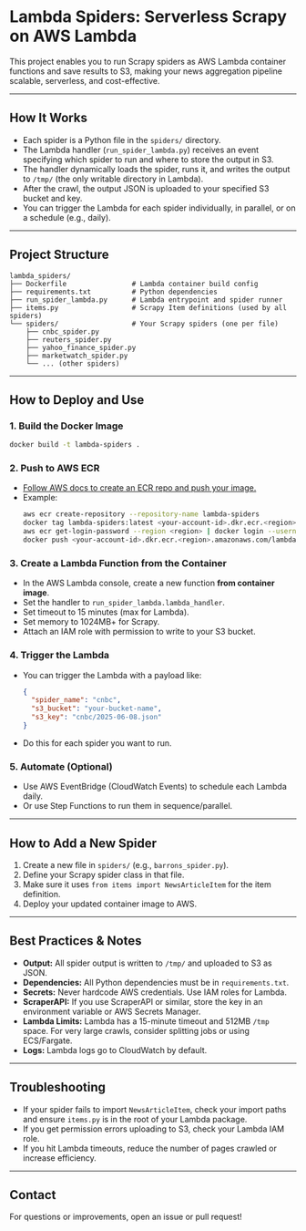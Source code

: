 # Lambda Spiders: Serverless Scrapy on AWS Lambda

This project enables you to run Scrapy spiders as AWS Lambda container functions and save results to S3, making your news aggregation pipeline scalable, serverless, and cost-effective.

---

## **How It Works**

- Each spider is a Python file in the `spiders/` directory.
- The Lambda handler (`run_spider_lambda.py`) receives an event specifying which spider to run and where to store the output in S3.
- The handler dynamically loads the spider, runs it, and writes the output to `/tmp/` (the only writable directory in Lambda).
- After the crawl, the output JSON is uploaded to your specified S3 bucket and key.
- You can trigger the Lambda for each spider individually, in parallel, or on a schedule (e.g., daily).

---

## **Project Structure**

```
lambda_spiders/
├── Dockerfile                # Lambda container build config
├── requirements.txt          # Python dependencies
├── run_spider_lambda.py      # Lambda entrypoint and spider runner
├── items.py                  # Scrapy Item definitions (used by all spiders)
└── spiders/                  # Your Scrapy spiders (one per file)
    ├── cnbc_spider.py
    ├── reuters_spider.py
    ├── yahoo_finance_spider.py
    ├── marketwatch_spider.py
    └── ... (other spiders)
```

---

## **How to Deploy and Use**

### **1. Build the Docker Image**

```sh
docker build -t lambda-spiders .
```

### **2. Push to AWS ECR**

- [Follow AWS docs to create an ECR repo and push your image.](https://docs.aws.amazon.com/lambda/latest/dg/images-create.html)
- Example:
  ```sh
  aws ecr create-repository --repository-name lambda-spiders
  docker tag lambda-spiders:latest <your-account-id>.dkr.ecr.<region>.amazonaws.com/lambda-spiders:latest
  aws ecr get-login-password --region <region> | docker login --username AWS --password-stdin <your-account-id>.dkr.ecr.<region>.amazonaws.com
  docker push <your-account-id>.dkr.ecr.<region>.amazonaws.com/lambda-spiders:latest
  ```

### **3. Create a Lambda Function from the Container**

- In the AWS Lambda console, create a new function **from container image**.
- Set the handler to `run_spider_lambda.lambda_handler`.
- Set timeout to 15 minutes (max for Lambda).
- Set memory to 1024MB+ for Scrapy.
- Attach an IAM role with permission to write to your S3 bucket.

### **4. Trigger the Lambda**

- You can trigger the Lambda with a payload like:
  ```json
  {
    "spider_name": "cnbc",
    "s3_bucket": "your-bucket-name",
    "s3_key": "cnbc/2025-06-08.json"
  }
  ```
- Do this for each spider you want to run.

### **5. Automate (Optional)**

- Use AWS EventBridge (CloudWatch Events) to schedule each Lambda daily.
- Or use Step Functions to run them in sequence/parallel.

---

## **How to Add a New Spider**

1. Create a new file in `spiders/` (e.g., `barrons_spider.py`).
2. Define your Scrapy spider class in that file.
3. Make sure it uses `from items import NewsArticleItem` for the item definition.
4. Deploy your updated container image to AWS.

---

## **Best Practices & Notes**

- **Output:** All spider output is written to `/tmp/` and uploaded to S3 as JSON.
- **Dependencies:** All Python dependencies must be in `requirements.txt`.
- **Secrets:** Never hardcode AWS credentials. Use IAM roles for Lambda.
- **ScraperAPI:** If you use ScraperAPI or similar, store the key in an environment variable or AWS Secrets Manager.
- **Lambda Limits:** Lambda has a 15-minute timeout and 512MB `/tmp` space. For very large crawls, consider splitting jobs or using ECS/Fargate.
- **Logs:** Lambda logs go to CloudWatch by default.

---

## **Troubleshooting**

- If your spider fails to import `NewsArticleItem`, check your import paths and ensure `items.py` is in the root of your Lambda package.
- If you get permission errors uploading to S3, check your Lambda IAM role.
- If you hit Lambda timeouts, reduce the number of pages crawled or increase efficiency.

---

## **Contact**

For questions or improvements, open an issue or pull request!